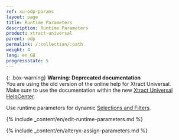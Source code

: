 ```yaml
---
ref: xu-odp-params
layout: page
title: Runtime Parameters
description: Runtime Parameters
product: xtract-universal
parent: odp
permalink: /:collection/:path
weight: 4
lang: en_GB
progressstate: 5
---
```


{: .box-warning}
**Warning: Deprecated documentation** <br>
You are using the old version of the online help for Xtract Universal.<br>
Make sure to use the documentation within the new [Xtract Universal HelpCenter](https://helpcenter.theobald-software.com/xtract-universal/documentation/introduction/).

Use runtime parameters for dynamic [Selections and Filters](./odp-define#selections-and-filters).

{% include _content/en/edit-runtime-parameters.md %}

{% include _content/en/alteryx-assign-parameters.md %}